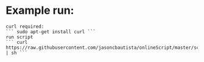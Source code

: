 # Example run:

	curl required:
	``` sudo apt-get install curl ```
	run script
	``` curl https://raw.githubusercontent.com/jasoncbautista/onlineScript/master/script.sh  | sh ```

